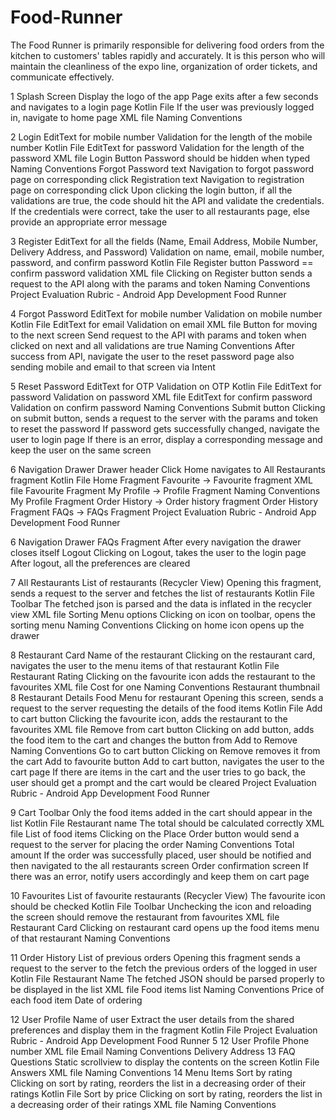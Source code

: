 # Food-Runner
The Food Runner is primarily responsible for delivering food orders from the kitchen to customers' tables rapidly and accurately. It is this person who will maintain the cleanliness of the expo line, organization of order tickets, and communicate effectively.

1 Splash Screen
Display the logo of the app
Page exits after a few seconds and navigates to a
login page Kotlin File
If the user was previously logged in, navigate to
home page XML file
Naming Conventions

2 Login
EditText for mobile number Validation for the length of the mobile number Kotlin File
EditText for password Validation for the length of the password XML file
Login Button Password should be hidden when typed Naming Conventions
Forgot Password text
Navigation to forgot password page on
corresponding click
Registration text
Navigation to registration page on corresponding
click
Upon clicking the login button, if all the validations
are true, the code should hit the API and validate the
credentials.
If the credentials were correct, take the user to all
restaurants page, else provide an appropriate error
message

3 Register
EditText for all the fields
(Name, Email Address, Mobile
Number,
Delivery Address, and
Password)
Validation on name, email, mobile number,
password, and confirm password Kotlin File
Register button Password == confirm password validation XML file
Clicking on Register button sends a request to the
API along with the params and token Naming Conventions
Project Evaluation Rubric - Android App Development Food Runner

4 Forgot Password
EditText for mobile number Validation on mobile number Kotlin File
EditText for email Validation on email XML file
Button for moving to the next
screen
Send request to the API with params and token when
clicked on next and all validations are true Naming Conventions
After success from API, navigate the user to the reset
password page also sending mobile and email to that
screen via Intent

5 Reset Password
EditText for OTP Validation on OTP Kotlin File
EditText for password Validation on password XML file
EditText for confirm password Validation on confirm password Naming Conventions
Submit button
Clicking on submit button, sends a request to the
server with the params and token to reset the
password
If password gets successfully changed, navigate the
user to login page
If there is an error, display a corresponding message
and keep the user on the same screen

6 Navigation Drawer
Drawer header Click Home navigates to All Restaurants fragment Kotlin File
Home Fragment Favourite -> Favourite fragment XML file
Favourite Fragment My Profile -> Profile Fragment Naming Conventions
My Profile Fragment Order History -> Order history fragment
Order History Fragment FAQs -> FAQs Fragment
Project Evaluation Rubric - Android App Development Food Runner


6 Navigation Drawer
FAQs Fragment After every navigation the drawer closes itself
Logout Clicking on Logout, takes the user to the login page
After logout, all the preferences are cleared

7 All Restaurants
List of restaurants (Recycler
View)
Opening this fragment, sends a request to the server
and fetches the list of restaurants Kotlin File
Toolbar
The fetched json is parsed and the data is inflated in
the recycler view XML file
Sorting Menu options Clicking on icon on toolbar, opens the sorting menu Naming Conventions
Clicking on home icon opens up the drawer

8 Restaurant Card
Name of the restaurant
Clicking on the restaurant card, navigates the user to
the menu items of that restaurant Kotlin File
Restaurant Rating
Clicking on the favourite icon adds the restaurant to
the favourites XML file
Cost for one Naming Conventions
Restaurant thumbnail
8 Restaurant Details
Food Menu for restaurant
Opening this screen, sends a request to the server
requesting the details of the food items Kotlin File
Add to cart button
Clicking the favourite icon, adds the restaurant to the
favourites XML file
Remove from cart button
Clicking on add button, adds the food item to the
cart and changes the button from Add to Remove Naming Conventions
Go to cart button Clicking on Remove removes it from the cart
Add to favourite button
Add to cart button, navigates the user to the cart
page
If there are items in the cart and the user tries to go
back, the user should get a prompt and the cart
would be cleared
Project Evaluation Rubric - Android App Development Food Runner


9 Cart
Toolbar
Only the food items added in the cart should appear
in the list Kotlin File
Restaurant name The total should be calculated correctly XML file
List of food items
Clicking on the Place Order button would send a
request to the server for placing the order Naming Conventions
Total amount
If the order was successfully placed, user should be
notified and then navigated to the all restaurants
screen
Order confirmation screen
If there was an error, notify users accordingly and
keep them on cart page

10 Favourites
List of favourite restaurants
(Recycler View) The favourite icon should be checked Kotlin File
Toolbar
Unchecking the icon and reloading the screen should
remove the restaurant from favourites XML file
Restaurant Card
Clicking on restaurant card opens up the food items
menu of that restaurant Naming Conventions

11 Order History
List of previous orders
Opening this fragment sends a request to the server
to the fetch the previous orders of the logged in user Kotlin File
Restaurant Name
The fetched JSON should be parsed properly to be
displayed in the list XML file
Food items list Naming Conventions
Price of each food item
Date of ordering

12 User Profile
Name of user
Extract the user details from the shared preferences
and display them in the fragment Kotlin File
Project Evaluation Rubric - Android App Development Food Runner
5
12 User Profile Phone number XML file
Email Naming Conventions
Delivery Address
13 FAQ
Questions Static scrollview to display the contents on the screen Kotlin File
Answers XML file
Naming Conventions
14 Menu Items
Sort by rating
Clicking on sort by rating, reorders the list in a
decreasing order of their ratings Kotlin File
Sort by price
Clicking on sort by rating, reorders the list in a
decreasing order of their ratings XML file
Naming Conventions
